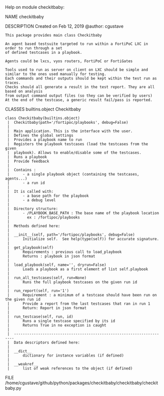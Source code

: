 Help on module checkitbaby:

NAME
    checkitbaby

DESCRIPTION
    Created on Feb 12, 2019
    @author: cgustave
    
    This package provides main class Checkitbaby
    
    An agent based testsuite targeted to run within a FortiPoC LXC in order to run through a set 
    of defined testcases in a playbook.
    
    Agents could be lxcs, vyos routers, FortiPoC or FortiGates
    
    Tools used to run as server on client on LXC should be simple and similar to the ones used manually for testing.
    Each commands and their outputs should be kept within the test run as traces.
    Checks should all generate a result in the test report. They are all based on analysis 
    from output command output files (so they can be verified by users)
    At the end of the testcase, a generic result fail/pass is reported.

CLASSES
    builtins.object
        Checkitbaby
    
    class Checkitbaby(builtins.object)
     |  Checkitbaby(path='/fortipoc/playbooks', debug=False)
     |  
     |  Main application. This is the interface with the user.
     |  Defines the global settings
     |  Provides a playbook name to run
     |  Registers the playbook testcases (load the testcases from the given
     |  playbook). Allows to enable/disable some of the testcases.
     |  Runs a playbook
     |  Provide feedback
     |  
     |  Contains :
     |      - a single playbook object (containing the testcases, agents...)
     |      - a run id 
     |  
     |  It is called with:
     |      - a base path for the playbook
     |      - a debug level  
     |  
     |  Directory structure:
     |      - /PLAYBOOK_BASE_PATH : The base name of the playbook location
     |        ex : /fortipoc/playbooks
     |  
     |  Methods defined here:
     |  
     |  __init__(self, path='/fortipoc/playbooks', debug=False)
     |      Initialize self.  See help(type(self)) for accurate signature.
     |  
     |  get_playbook(self)
     |      Requirements : previous call to load_playbook
     |      Returns : playbook in json format
     |  
     |  load_playbook(self, name='', dryrun=False)
     |      Loads a playbook as a first element of list self.playbook
     |  
     |  run_all_testcases(self, run=None)
     |      Runs the full playbook testcases on the given run id
     |  
     |  run_report(self, run='1')
     |      Requirement : a minimum of a testcase should have been run on the given run id
     |      Provide a report from the last testcases that ran in run 1
     |      Return: Report in json format
     |  
     |  run_testcase(self, run, id)
     |      Runs a single testcase specified by its id
     |      Returns True in no exception is caught
     |  
     |  ----------------------------------------------------------------------
     |  Data descriptors defined here:
     |  
     |  __dict__
     |      dictionary for instance variables (if defined)
     |  
     |  __weakref__
     |      list of weak references to the object (if defined)

FILE
    /home/cgustave/github/python/packages/checkitbaby/checkitbaby/checkitbaby.py


